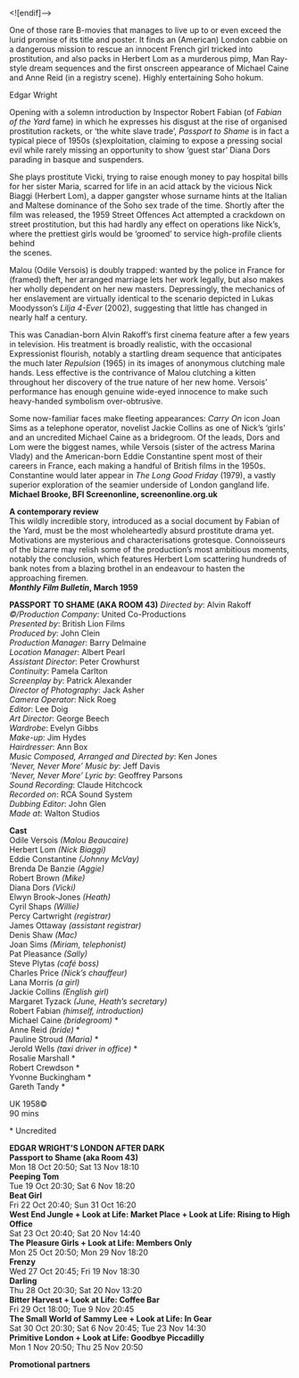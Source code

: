 
<![endif]-->

One of those rare B-movies that manages to live up to or even exceed the lurid promise of its title and poster. It finds an (American) London cabbie on a dangerous mission to rescue an innocent French girl tricked into prostitution, and also packs in Herbert Lom as a murderous pimp, Man Ray-style dream sequences and the first onscreen appearance of Michael Caine and Anne Reid (in a registry scene). Highly entertaining Soho hokum.

Edgar Wright

Opening with a solemn introduction by Inspector Robert Fabian (of _Fabian of the Yard_ fame) in which he expresses his disgust at the rise of organised prostitution rackets, or ‘the white slave trade’, _Passport to Shame_ is in fact a typical piece of 1950s (s)exploitation, claiming to expose a pressing social evil while rarely missing an opportunity to show ‘guest star’ Diana Dors parading in basque and suspenders.

She plays prostitute Vicki, trying to raise enough money to pay hospital bills for her sister Maria, scarred for life in an acid attack by the vicious Nick Biaggi (Herbert Lom), a dapper gangster whose surname hints at the Italian and Maltese dominance of the Soho sex trade of the time. Shortly after the film was released, the 1959 Street Offences Act attempted a crackdown on street prostitution, but this had hardly any effect on operations like Nick’s, where the prettiest girls would be ‘groomed’ to service high-profile clients behind  
the scenes.

Malou (Odile Versois) is doubly trapped: wanted by the police in France for (framed) theft, her arranged marriage lets her work legally, but also makes her wholly dependent on her new masters. Depressingly, the mechanics of her enslavement are virtually identical to the scenario depicted in Lukas Moodysson’s _Lilja 4-Ever_ (2002), suggesting that little has changed in nearly half a century.

This was Canadian-born Alvin Rakoff’s first cinema feature after a few years in television. His treatment is broadly realistic, with the occasional Expressionist flourish, notably a startling dream sequence that anticipates the much later _Repulsion_ (1965) in its images of anonymous clutching male hands. Less effective is the contrivance of Malou clutching a kitten throughout her discovery of the true nature of her new home. Versois’ performance has enough genuine wide-eyed innocence to make such heavy-handed symbolism over-obtrusive.

Some now-familiar faces make fleeting appearances: _Carry On_ icon Joan Sims as a telephone operator, novelist Jackie Collins as one of Nick’s ‘girls’ and an uncredited Michael Caine as a bridegroom. Of the leads, Dors and Lom were the biggest names, while Versois (sister of the actress Marina Vlady) and the American-born Eddie Constantine spent most of their careers in France, each making a handful of British films in the 1950s. Constantine would later appear in _The Long Good Friday_ (1979), a vastly superior exploration of the seamier underside of London gangland life.<br>
**Michael Brooke, BFI Screenonline, screenonline.org.uk**<br>

**A contemporary review**<br>
This wildly incredible story, introduced as a social document by Fabian of the Yard, must be the most wholeheartedly absurd prostitute drama yet. Motivations are mysterious and characterisations grotesque. Connoisseurs of the bizarre may relish some of the production’s most ambitious moments, notably the conclusion, which features Herbert Lom scattering hundreds of bank notes from a blazing brothel in an endeavour to hasten the approaching firemen.<br>
**_Monthly Film Bulletin_, March 1959**

**PASSPORT TO SHAME (AKA ROOM 43)**
_Directed by_: Alvin Rakoff  
_©/Production Company_: United Co-Productions  
_Presented by_: British Lion Films  
_Produced by_: John Clein  
_Production Manager_: Barry Delmaine  
_Location Manager_: Albert Pearl  
_Assistant Director_: Peter Crowhurst  
_Continuity_: Pamela Carlton  
_Screenplay by_: Patrick Alexander  
_Director of Photography_: Jack Asher  
_Camera Operator_: Nick Roeg  
_Editor_: Lee Doig  
_Art Director_: George Beech  
_Wardrobe_: Evelyn Gibbs  
_Make-up_: Jim Hydes  
_Hairdresser_: Ann Box  
_Music Composed, Arranged and Directed by_:  Ken Jones  
_‘Never, Never More’ Music by_: Jeff Davis  
_‘Never, Never More’ Lyric by_: Geoffrey Parsons  
_Sound Recording_: Claude Hitchcock  
_Recorded on_: RCA Sound System  
_Dubbing Editor_: John Glen  
_Made at_: Walton Studios  

**Cast**  
Odile Versois _(Malou Beaucaire)_  
Herbert Lom _(Nick Biaggi)_  
Eddie Constantine _(Johnny McVay)_  
Brenda De Banzie _(Aggie)_  
Robert Brown _(Mike)_  
Diana Dors _(Vicki)_  
Elwyn Brook-Jones _(Heath)_  
Cyril Shaps _(Willie)_  
Percy Cartwright _(registrar)_  
James Ottaway _(assistant registrar)_  
Denis Shaw _(Mac)_  
Joan Sims _(Miriam, telephonist)_  
Pat Pleasance _(Sally)_  
Steve Plytas _(café boss)_  
Charles Price _(Nick’s chauffeur)_  
Lana Morris _(a girl)_  
Jackie Collins _(English girl)_  
Margaret Tyzack _(June, Heath’s secretary)_  
Robert Fabian _(himself, introduction)_  
Michael Caine _(bridegroom)_ *  
Anne Reid _(bride)_ *  
Pauline Stroud _(Maria)_ *  
Jerold Wells _(taxi driver in office)_ *  
Rosalie Marshall  *  
Robert Crewdson  *  
Yvonne Buckingham  *  
Gareth Tandy  *

UK 1958©<br>
90 mins<br>

\* Uncredited<br>


**EDGAR WRIGHT’S  LONDON AFTER DARK**<br>
**Passport to Shame (aka Room 43)**<br>
Mon 18 Oct 20:50; Sat 13 Nov 18:10<br>
**Peeping Tom**<br>
Tue 19 Oct 20:30; Sat 6 Nov 18:20<br>
**Beat Girl**<br>
Fri 22 Oct 20:40; Sun 31 Oct 16:20<br>
**West End Jungle + Look at Life: Market Place  + Look at Life: Rising to High Office**<br>
Sat 23 Oct 20:40; Sat 20 Nov 14:40<br>
**The Pleasure Girls + Look at Life: Members Only**<br>
Mon 25 Oct 20:50; Mon 29 Nov 18:20<br>
**Frenzy**<br>
Wed 27 Oct 20:45; Fri 19 Nov 18:30<br>
**Darling**<br>
Thu 28 Oct 20:30; Sat 20 Nov 13:20<br>
**Bitter Harvest + Look at Life: Coffee Bar**<br>
Fri 29 Oct 18:00; Tue 9 Nov 20:45<br>
**The Small World of Sammy Lee  + Look at Life: In Gear**<br>
Sat 30 Oct 20:30; Sat 6 Nov 20:45;  Tue 23 Nov 14:30<br>
**Primitive London  + Look at Life: Goodbye Piccadilly**<br>
Mon 1 Nov 20:50; Thu 25 Nov 20:50<br>

**Promotional partners**
<!--stackedit_data:
eyJoaXN0b3J5IjpbNjk2NTUyNjAxXX0=
-->
